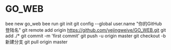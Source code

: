# GO_WEB
bee new go_web
bee run
git init
git config --global user.name "你的GitHub登陆名"
git remote add origin https://github.com/yejingweiye/GO_WEB.git
git add ./*
git commit -m 'first commit'
git push -u origin master
git checkout -b 新建分支
git pull origin master

